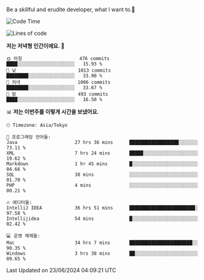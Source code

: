 Be a skillful and erudite developer, what I want to.👶

<!--START_SECTION:waka-->
![Code Time](http://img.shields.io/badge/Code%20Time-924%20hrs%204%20mins-blue)

![Lines of code](https://img.shields.io/badge/%EC%A0%80%EB%8A%94%20%EC%97%AC%ED%83%9C%EA%B9%8C%EC%A7%80%20-2.3%20million%20%EC%A4%84%EC%9D%98%20%EC%BD%94%EB%93%9C%EB%A5%BC%20%EC%9E%91%EC%84%B1%ED%96%88%EC%96%B4%EC%9A%94.-blue)

**저는 저녁형 인간이에요. 🦉** 

```text
🌞 아침                     476 commits         ████░░░░░░░░░░░░░░░░░░░░░   15.93 % 
🌆 낮　                     1013 commits        ████████░░░░░░░░░░░░░░░░░   33.90 % 
🌃 저녁                     1006 commits        ████████░░░░░░░░░░░░░░░░░   33.67 % 
🌙 밤　                     493 commits         ████░░░░░░░░░░░░░░░░░░░░░   16.50 % 
```


📊 **저는 이번주를 이렇게 시간을 보냈어요.** 

```text
🕑︎ Timezone: Asia/Tokyo

💬 프로그래밍 언어들: 
Java                     27 hrs 36 mins      ██████████████████░░░░░░░   73.11 % 
XML                      7 hrs 24 mins       █████░░░░░░░░░░░░░░░░░░░░   19.62 % 
Markdown                 1 hr 45 mins        █░░░░░░░░░░░░░░░░░░░░░░░░   04.66 % 
SQL                      38 mins             ░░░░░░░░░░░░░░░░░░░░░░░░░   01.70 % 
PHP                      4 mins              ░░░░░░░░░░░░░░░░░░░░░░░░░   00.21 % 

🔥 에디터들: 
IntelliJ IDEA            36 hrs 51 mins      ████████████████████████░   97.58 % 
Intellijidea             54 mins             █░░░░░░░░░░░░░░░░░░░░░░░░   02.42 % 

💻 운영 체제들: 
Mac                      34 hrs 7 mins       ███████████████████████░░   90.35 % 
Windows                  3 hrs 38 mins       ██░░░░░░░░░░░░░░░░░░░░░░░   09.65 % 
```


 Last Updated on 23/06/2024 04:09:21 UTC
<!--END_SECTION:waka-->
